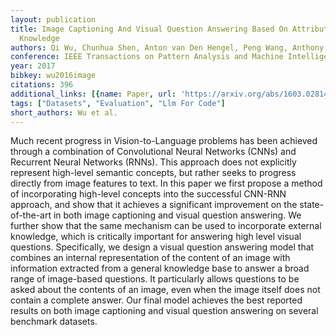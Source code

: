 ```yaml
---
layout: publication
title: Image Captioning And Visual Question Answering Based On Attributes And External
  Knowledge
authors: Qi Wu, Chunhua Shen, Anton van Den Hengel, Peng Wang, Anthony Dick
conference: IEEE Transactions on Pattern Analysis and Machine Intelligence
year: 2017
bibkey: wu2016image
citations: 396
additional_links: [{name: Paper, url: 'https://arxiv.org/abs/1603.02814'}]
tags: ["Datasets", "Evaluation", "Llm For Code"]
short_authors: Wu et al.
---
```

Much recent progress in Vision-to-Language problems has been achieved through
a combination of Convolutional Neural Networks (CNNs) and Recurrent Neural
Networks (RNNs). This approach does not explicitly represent high-level
semantic concepts, but rather seeks to progress directly from image features to
text. In this paper we first propose a method of incorporating high-level
concepts into the successful CNN-RNN approach, and show that it achieves a
significant improvement on the state-of-the-art in both image captioning and
visual question answering. We further show that the same mechanism can be used
to incorporate external knowledge, which is critically important for answering
high level visual questions. Specifically, we design a visual question
answering model that combines an internal representation of the content of an
image with information extracted from a general knowledge base to answer a
broad range of image-based questions. It particularly allows questions to be
asked about the contents of an image, even when the image itself does not
contain a complete answer. Our final model achieves the best reported results
on both image captioning and visual question answering on several benchmark
datasets.